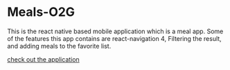 # Meals-O2G

This is the react native based mobile application which is a meal app. Some of the features this app contains are react-navigation 4, Filtering the result, and adding meals to the favorite list.

[check out the application](https://expo.io/@kheman9862/Meals_O2G_App)
